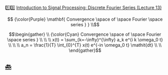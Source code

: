 :one::three: [Introduction to Signal Processing: Discrete Fourier Series (Lecture 13)](https://youtu.be/0mNWR1w_W-k)

```math
   {\color{Purple} \mathbf{ Convergence \space of \space Fourier \space series } } \\
```


```math
\begin{gather}
   \\
   {\color{Cyan} Convergence \space of \space Fourier \space series } \\
    \\
    \\
    x(t) = \sum_{k=-\infty}^{\infty} a_k e^{i k \omega_0 t} \\
    \\
    \\
   a_n = \frac{1}{T} \int_{0}^{T} x(t) e^{-in \omega_0 t} \mathit{dt} \\
    \\
\end{gather}
```


## [:back: ](../#round_pushpin-signal-processing-an-introduction)
